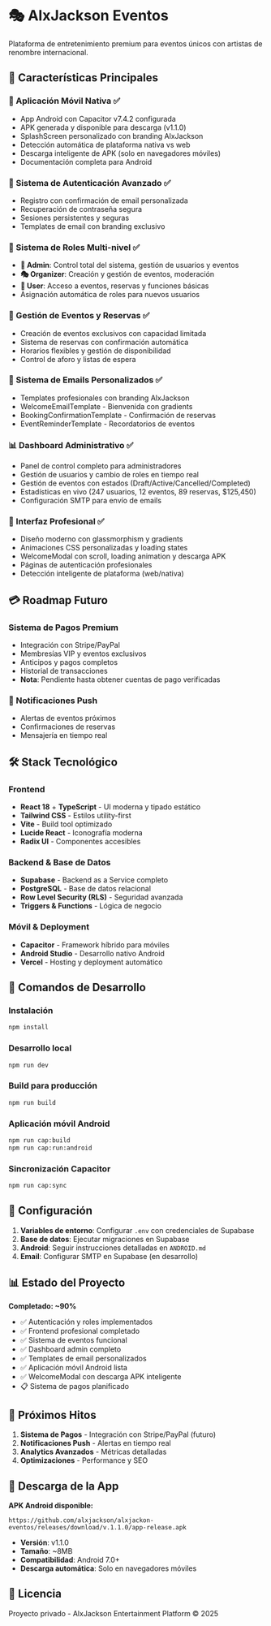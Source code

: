 # 🎭 AlxJackson Eventos

Plataforma de entretenimiento premium para eventos únicos con artistas de renombre internacional.

## 🌟 Características Principales

### 📱 Aplicación Móvil Nativa ✅
- App Android con Capacitor v7.4.2 configurada
- APK generada y disponible para descarga (v1.1.0)
- SplashScreen personalizado con branding AlxJackson
- Detección automática de plataforma nativa vs web
- Descarga inteligente de APK (solo en navegadores móviles)
- Documentación completa para Android

### 🔐 Sistema de Autenticación Avanzado ✅
- Registro con confirmación de email personalizada
- Recuperación de contraseña segura
- Sesiones persistentes y seguras
- Templates de email con branding exclusivo

### 👥 Sistema de Roles Multi-nivel ✅
- **👑 Admin**: Control total del sistema, gestión de usuarios y eventos
- **🎭 Organizer**: Creación y gestión de eventos, moderación
- **💎 User**: Acceso a eventos, reservas y funciones básicas
- Asignación automática de roles para nuevos usuarios

### 📅 Gestión de Eventos y Reservas ✅
- Creación de eventos exclusivos con capacidad limitada
- Sistema de reservas con confirmación automática
- Horarios flexibles y gestión de disponibilidad
- Control de aforo y listas de espera

### 📧 Sistema de Emails Personalizados ✅
- Templates profesionales con branding AlxJackson
- WelcomeEmailTemplate - Bienvenida con gradients
- BookingConfirmationTemplate - Confirmación de reservas
- EventReminderTemplate - Recordatorios de eventos

### 📊 Dashboard Administrativo ✅
- Panel de control completo para administradores
- Gestión de usuarios y cambio de roles en tiempo real
- Gestión de eventos con estados (Draft/Active/Cancelled/Completed)
- Estadísticas en vivo (247 usuarios, 12 eventos, 89 reservas, $125,450)
- Configuración SMTP para envío de emails

### 🎨 Interfaz Profesional ✅
- Diseño moderno con glassmorphism y gradients
- Animaciones CSS personalizadas y loading states
- WelcomeModal con scroll, loading animation y descarga APK
- Páginas de autenticación profesionales
- Detección inteligente de plataforma (web/nativa)

## 💳 Roadmap Futuro

### Sistema de Pagos Premium
- Integración con Stripe/PayPal
- Membresías VIP y eventos exclusivos
- Anticipos y pagos completos
- Historial de transacciones
- **Nota**: Pendiente hasta obtener cuentas de pago verificadas

### 🔔 Notificaciones Push
- Alertas de eventos próximos
- Confirmaciones de reservas
- Mensajería en tiempo real

## 🛠️ Stack Tecnológico

### Frontend
- **React 18** + **TypeScript** - UI moderna y tipado estático
- **Tailwind CSS** - Estilos utility-first
- **Vite** - Build tool optimizado
- **Lucide React** - Iconografía moderna
- **Radix UI** - Componentes accesibles

### Backend & Base de Datos
- **Supabase** - Backend as a Service completo
- **PostgreSQL** - Base de datos relacional
- **Row Level Security (RLS)** - Seguridad avanzada
- **Triggers & Functions** - Lógica de negocio

### Móvil & Deployment
- **Capacitor** - Framework híbrido para móviles
- **Android Studio** - Desarrollo nativo Android
- **Vercel** - Hosting y deployment automático

## 📱 Comandos de Desarrollo

### Instalación
```bash
npm install
```

### Desarrollo local
```bash
npm run dev
```

### Build para producción
```bash
npm run build
```

### Aplicación móvil Android
```bash
npm run cap:build
npm run cap:run:android
```

### Sincronización Capacitor
```bash
npm run cap:sync
```

## 🔧 Configuración

1. **Variables de entorno**: Configurar `.env` con credenciales de Supabase
2. **Base de datos**: Ejecutar migraciones en Supabase
3. **Android**: Seguir instrucciones detalladas en `ANDROID.md`
4. **Email**: Configurar SMTP en Supabase (en desarrollo)

## 📊 Estado del Proyecto

**Completado: ~90%**
- ✅ Autenticación y roles implementados
- ✅ Frontend profesional completado
- ✅ Sistema de eventos funcional
- ✅ Dashboard admin completo
- ✅ Templates de email personalizados
- ✅ Aplicación móvil Android lista
- ✅ WelcomeModal con descarga APK inteligente
- 📋 Sistema de pagos planificado

## 🎯 Próximos Hitos

1. **Sistema de Pagos** - Integración con Stripe/PayPal (futuro)
2. **Notificaciones Push** - Alertas en tiempo real
3. **Analytics Avanzados** - Métricas detalladas
4. **Optimizaciones** - Performance y SEO

## 📲 Descarga de la App

**APK Android disponible:**
```
https://github.com/alxjackson/alxjackon-eventos/releases/download/v.1.1.0/app-release.apk
```

- **Versión**: v1.1.0
- **Tamaño**: ~8MB
- **Compatibilidad**: Android 7.0+
- **Descarga automática**: Solo en navegadores móviles

## 📄 Licencia

Proyecto privado - AlxJackson Entertainment Platform © 2025
